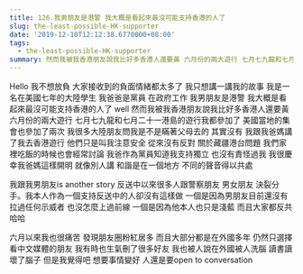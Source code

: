 ```yaml
---
title: 126.我男朋友是港警 我大概是看起來最沒可能支持香港的人了
slug: the-least-possible-HK-supporter
date: '2019-12-10T12:12:38.6770000+08:00'
tags:
  - the-least-possible-HK-supporter
summary: 然而我被我香港朋友說我比好多香港人還要黃 六月份的兩大遊行 七月七九龍和七月二十一港島的遊行我都參加了 美國當地的集會也參加了兩次
---
```

Hello 我不想放負 大家接收到的負面情緒都太多了 我只想講一講我的故事 我是一名在美國七年的大陸學生 我爸爸是黨員 在政府工作 我男朋友是港警 我大概是看起來最沒可能支持香港的人了 well 然而我被我香港朋友說我比好多香港人還要黃 六月份的兩大遊行 七月七九龍和七月二十一港島的遊行我都參加了 美國當地的集會也參加了兩次 我很多大陸朋友問我是不是瞞著父母去的 其實沒有 我跟我爸媽講了我去香港遊行 他們只是叫我注意安全 從來沒有反對 關於藏疆港台問題 我們家裡吃飯的時候也會經常討論 我爸作為黨員知道我支持獨立 也沒有責怪過我 我很慶幸我爸媽這樣開明 就像別人講 和諧是在一個地方 不同的聲音得以共處



我跟我男朋友is another story 反送中以來很多人跟警察朋友 男女朋友 決裂分手。我本人作為一個支持反送中的人卻沒有這樣做 一個是因為男朋友目前還沒有拉過任何示威者 也沒怎麼上過前線 一個是因為他本人也只是淺藍 而且大家都反共 哈哈



六月以來我也很痛苦 發現朋友圈粉紅居多 而且大部分都是在外國多年 仍然只選擇看中文媒體的朋友 我有時也生氣刪了很多好友 我也被人說在外國被人洗腦 讀書讀壞了腦子 但是我覺得吧 想要事情變好 人還是要open to conversation
